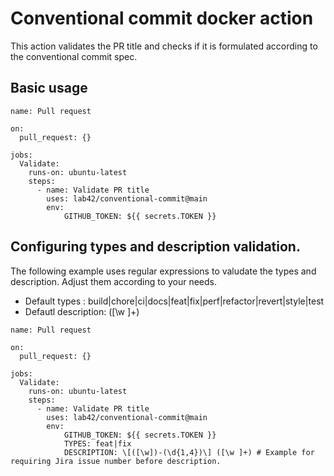 # Conventional commit docker action

This action validates the PR title and checks if it is formulated according to the conventional commit spec.

## Basic usage

```
name: Pull request

on:
  pull_request: {}

jobs:
  Validate:
    runs-on: ubuntu-latest
    steps:
      - name: Validate PR title
        uses: lab42/conventional-commit@main
        env:
            GITHUB_TOKEN: ${{ secrets.TOKEN }}

```

## Configuring types and description validation. 

The following example uses regular expressions to valudate the types and description. Adjust them according to your needs.

* Default types      : build|chore|ci|docs|feat|fix|perf|refactor|revert|style|test
* Defautl description: ([\w ]+)

```
name: Pull request

on:
  pull_request: {}

jobs:
  Validate:
    runs-on: ubuntu-latest
    steps:
      - name: Validate PR title
        uses: lab42/conventional-commit@main
        env:
            GITHUB_TOKEN: ${{ secrets.TOKEN }}
            TYPES: feat|fix
            DESCRIPTION: \[([\w])-(\d{1,4})\] ([\w ]+) # Example for requiring Jira issue number before description.
```
